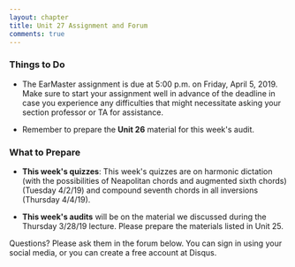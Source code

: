 ```yaml
---
layout: chapter
title: Unit 27 Assignment and Forum
comments: true
---
```


### Things to Do

- The EarMaster assignment is due at 5:00 p.m. on Friday, April 5, 2019. Make sure to start your assignment well in advance of the deadline in case you experience any difficulties that might necessitate asking your section professor or TA for assistance.

- Remember to prepare the **Unit 26** material for this week's audit.

### What to Prepare

- **This week's quizzes**: This week's quizzes are on harmonic dictation (with the possibilities of Neapolitan chords and augmented sixth chords) (Tuesday 4/2/19) and compound seventh chords in all inversions (Thursday 4/4/19).

- **This week's audits** will be on the material we discussed during the Thursday 3/28/19 lecture. Please prepare the materials listed in Unit 25.

Questions? Please ask them in the forum below. You can sign in using your social media, or you can create a free account at Disqus.